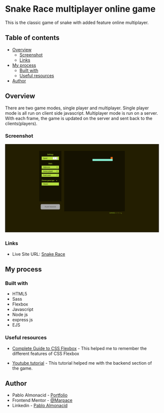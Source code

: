 # Snake Race multiplayer online game

This is the classic game of snake with added feature online multiplayer. 

## Table of contents

- [Overview](#overview)
  - [Screenshot](#screenshot)
  - [Links](#links)
- [My process](#my-process)
  - [Built with](#built-with)
  - [Useful resources](#useful-resources)
- [Author](#author)


## Overview

There are two game modes, single player and multiplayer. 
Single player mode is all run on client side javascript.
Multiplayer mode is run on a server. With each frame, the game is updated on the server and sent back to the clients(players).


### Screenshot

![](./public/single_player_screenshot.jpg)


### Links

- Live Site URL: [Snake Race](https://wwww.snake-race.herokuapp.com)

## My process




### Built with

- HTML5
- Sass
- Flexbox
- Javascript
- Node js 
- express js 
- EJS 

### Useful resources

- [Complete Guide to CSS Flexbox](https://css-tricks.com/snippets/css/a-guide-to-flexbox/) - This helped me to remember the different features of CSS Flexbox

- [Youtube tutorial](https://css-tricks.com/snippets/css/a-guide-to-flexbox/) - This tutorial helped me with the backend section of the game. 

## Author

- Pablo Almonacid - [Portfolio](https://www.marpace.github.io/portfolio)
- Frontend Mentor - [@Marpace](https://www.frontendmentor.io/profile/Marpace)
- Linkedin - [Pablo Almonacid](Marpace.github.io/portfolio)

